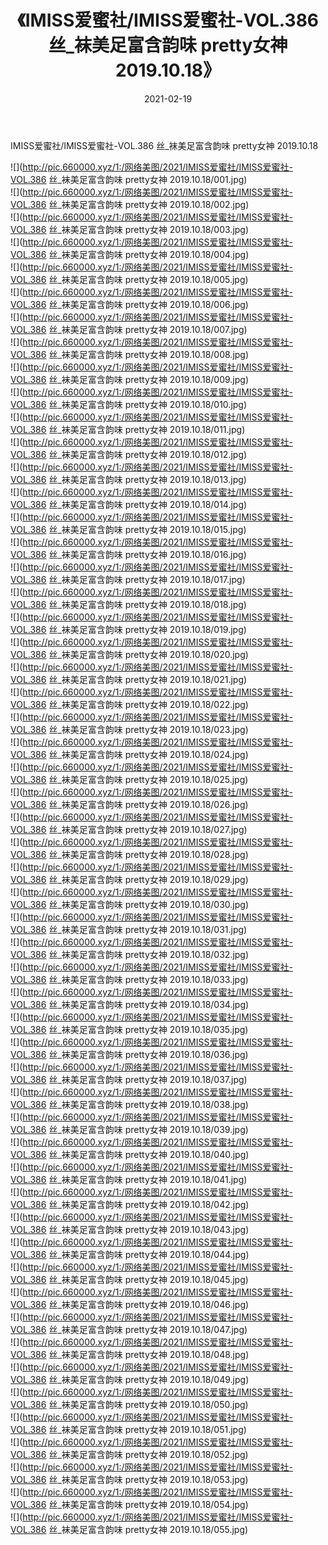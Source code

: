 ﻿---
layout: post
title:  《IMISS爱蜜社/IMISS爱蜜社-VOL.386 丝_袜美足富含韵味 pretty女神 2019.10.18》
date:   2021-02-19
img: http://pic.660000.xyz/1:/网络美图/2021/IMISS爱蜜社/IMISS爱蜜社-VOL.386 丝_袜美足富含韵味 pretty女神 2019.10.18/000.jpg
categories: [美女, 清纯, 唯美]
---

IMISS爱蜜社/IMISS爱蜜社-VOL.386 丝_袜美足富含韵味 pretty女神 2019.10.18

 ![](http://pic.660000.xyz/1:/网络美图/2021/IMISS爱蜜社/IMISS爱蜜社-VOL.386 丝_袜美足富含韵味 pretty女神 2019.10.18/001.jpg) <br>![](http://pic.660000.xyz/1:/网络美图/2021/IMISS爱蜜社/IMISS爱蜜社-VOL.386 丝_袜美足富含韵味 pretty女神 2019.10.18/002.jpg) <br>![](http://pic.660000.xyz/1:/网络美图/2021/IMISS爱蜜社/IMISS爱蜜社-VOL.386 丝_袜美足富含韵味 pretty女神 2019.10.18/003.jpg) <br>![](http://pic.660000.xyz/1:/网络美图/2021/IMISS爱蜜社/IMISS爱蜜社-VOL.386 丝_袜美足富含韵味 pretty女神 2019.10.18/004.jpg) <br>![](http://pic.660000.xyz/1:/网络美图/2021/IMISS爱蜜社/IMISS爱蜜社-VOL.386 丝_袜美足富含韵味 pretty女神 2019.10.18/005.jpg) <br>![](http://pic.660000.xyz/1:/网络美图/2021/IMISS爱蜜社/IMISS爱蜜社-VOL.386 丝_袜美足富含韵味 pretty女神 2019.10.18/006.jpg) <br>![](http://pic.660000.xyz/1:/网络美图/2021/IMISS爱蜜社/IMISS爱蜜社-VOL.386 丝_袜美足富含韵味 pretty女神 2019.10.18/007.jpg) <br>![](http://pic.660000.xyz/1:/网络美图/2021/IMISS爱蜜社/IMISS爱蜜社-VOL.386 丝_袜美足富含韵味 pretty女神 2019.10.18/008.jpg) <br>![](http://pic.660000.xyz/1:/网络美图/2021/IMISS爱蜜社/IMISS爱蜜社-VOL.386 丝_袜美足富含韵味 pretty女神 2019.10.18/009.jpg) <br>![](http://pic.660000.xyz/1:/网络美图/2021/IMISS爱蜜社/IMISS爱蜜社-VOL.386 丝_袜美足富含韵味 pretty女神 2019.10.18/010.jpg) <br>![](http://pic.660000.xyz/1:/网络美图/2021/IMISS爱蜜社/IMISS爱蜜社-VOL.386 丝_袜美足富含韵味 pretty女神 2019.10.18/011.jpg) <br>![](http://pic.660000.xyz/1:/网络美图/2021/IMISS爱蜜社/IMISS爱蜜社-VOL.386 丝_袜美足富含韵味 pretty女神 2019.10.18/012.jpg) <br>![](http://pic.660000.xyz/1:/网络美图/2021/IMISS爱蜜社/IMISS爱蜜社-VOL.386 丝_袜美足富含韵味 pretty女神 2019.10.18/013.jpg) <br>![](http://pic.660000.xyz/1:/网络美图/2021/IMISS爱蜜社/IMISS爱蜜社-VOL.386 丝_袜美足富含韵味 pretty女神 2019.10.18/014.jpg) <br>![](http://pic.660000.xyz/1:/网络美图/2021/IMISS爱蜜社/IMISS爱蜜社-VOL.386 丝_袜美足富含韵味 pretty女神 2019.10.18/015.jpg) <br>![](http://pic.660000.xyz/1:/网络美图/2021/IMISS爱蜜社/IMISS爱蜜社-VOL.386 丝_袜美足富含韵味 pretty女神 2019.10.18/016.jpg) <br>![](http://pic.660000.xyz/1:/网络美图/2021/IMISS爱蜜社/IMISS爱蜜社-VOL.386 丝_袜美足富含韵味 pretty女神 2019.10.18/017.jpg) <br>![](http://pic.660000.xyz/1:/网络美图/2021/IMISS爱蜜社/IMISS爱蜜社-VOL.386 丝_袜美足富含韵味 pretty女神 2019.10.18/018.jpg) <br>![](http://pic.660000.xyz/1:/网络美图/2021/IMISS爱蜜社/IMISS爱蜜社-VOL.386 丝_袜美足富含韵味 pretty女神 2019.10.18/019.jpg) <br>![](http://pic.660000.xyz/1:/网络美图/2021/IMISS爱蜜社/IMISS爱蜜社-VOL.386 丝_袜美足富含韵味 pretty女神 2019.10.18/020.jpg) <br>![](http://pic.660000.xyz/1:/网络美图/2021/IMISS爱蜜社/IMISS爱蜜社-VOL.386 丝_袜美足富含韵味 pretty女神 2019.10.18/021.jpg) <br>![](http://pic.660000.xyz/1:/网络美图/2021/IMISS爱蜜社/IMISS爱蜜社-VOL.386 丝_袜美足富含韵味 pretty女神 2019.10.18/022.jpg) <br>![](http://pic.660000.xyz/1:/网络美图/2021/IMISS爱蜜社/IMISS爱蜜社-VOL.386 丝_袜美足富含韵味 pretty女神 2019.10.18/023.jpg) <br>![](http://pic.660000.xyz/1:/网络美图/2021/IMISS爱蜜社/IMISS爱蜜社-VOL.386 丝_袜美足富含韵味 pretty女神 2019.10.18/024.jpg) <br>![](http://pic.660000.xyz/1:/网络美图/2021/IMISS爱蜜社/IMISS爱蜜社-VOL.386 丝_袜美足富含韵味 pretty女神 2019.10.18/025.jpg) <br>![](http://pic.660000.xyz/1:/网络美图/2021/IMISS爱蜜社/IMISS爱蜜社-VOL.386 丝_袜美足富含韵味 pretty女神 2019.10.18/026.jpg) <br>![](http://pic.660000.xyz/1:/网络美图/2021/IMISS爱蜜社/IMISS爱蜜社-VOL.386 丝_袜美足富含韵味 pretty女神 2019.10.18/027.jpg) <br>![](http://pic.660000.xyz/1:/网络美图/2021/IMISS爱蜜社/IMISS爱蜜社-VOL.386 丝_袜美足富含韵味 pretty女神 2019.10.18/028.jpg) <br>![](http://pic.660000.xyz/1:/网络美图/2021/IMISS爱蜜社/IMISS爱蜜社-VOL.386 丝_袜美足富含韵味 pretty女神 2019.10.18/029.jpg) <br>![](http://pic.660000.xyz/1:/网络美图/2021/IMISS爱蜜社/IMISS爱蜜社-VOL.386 丝_袜美足富含韵味 pretty女神 2019.10.18/030.jpg) <br>![](http://pic.660000.xyz/1:/网络美图/2021/IMISS爱蜜社/IMISS爱蜜社-VOL.386 丝_袜美足富含韵味 pretty女神 2019.10.18/031.jpg) <br>![](http://pic.660000.xyz/1:/网络美图/2021/IMISS爱蜜社/IMISS爱蜜社-VOL.386 丝_袜美足富含韵味 pretty女神 2019.10.18/032.jpg) <br>![](http://pic.660000.xyz/1:/网络美图/2021/IMISS爱蜜社/IMISS爱蜜社-VOL.386 丝_袜美足富含韵味 pretty女神 2019.10.18/033.jpg) <br>![](http://pic.660000.xyz/1:/网络美图/2021/IMISS爱蜜社/IMISS爱蜜社-VOL.386 丝_袜美足富含韵味 pretty女神 2019.10.18/034.jpg) <br>![](http://pic.660000.xyz/1:/网络美图/2021/IMISS爱蜜社/IMISS爱蜜社-VOL.386 丝_袜美足富含韵味 pretty女神 2019.10.18/035.jpg) <br>![](http://pic.660000.xyz/1:/网络美图/2021/IMISS爱蜜社/IMISS爱蜜社-VOL.386 丝_袜美足富含韵味 pretty女神 2019.10.18/036.jpg) <br>![](http://pic.660000.xyz/1:/网络美图/2021/IMISS爱蜜社/IMISS爱蜜社-VOL.386 丝_袜美足富含韵味 pretty女神 2019.10.18/037.jpg) <br>![](http://pic.660000.xyz/1:/网络美图/2021/IMISS爱蜜社/IMISS爱蜜社-VOL.386 丝_袜美足富含韵味 pretty女神 2019.10.18/038.jpg) <br>![](http://pic.660000.xyz/1:/网络美图/2021/IMISS爱蜜社/IMISS爱蜜社-VOL.386 丝_袜美足富含韵味 pretty女神 2019.10.18/039.jpg) <br>![](http://pic.660000.xyz/1:/网络美图/2021/IMISS爱蜜社/IMISS爱蜜社-VOL.386 丝_袜美足富含韵味 pretty女神 2019.10.18/040.jpg) <br>![](http://pic.660000.xyz/1:/网络美图/2021/IMISS爱蜜社/IMISS爱蜜社-VOL.386 丝_袜美足富含韵味 pretty女神 2019.10.18/041.jpg) <br>![](http://pic.660000.xyz/1:/网络美图/2021/IMISS爱蜜社/IMISS爱蜜社-VOL.386 丝_袜美足富含韵味 pretty女神 2019.10.18/042.jpg) <br>![](http://pic.660000.xyz/1:/网络美图/2021/IMISS爱蜜社/IMISS爱蜜社-VOL.386 丝_袜美足富含韵味 pretty女神 2019.10.18/043.jpg) <br>![](http://pic.660000.xyz/1:/网络美图/2021/IMISS爱蜜社/IMISS爱蜜社-VOL.386 丝_袜美足富含韵味 pretty女神 2019.10.18/044.jpg) <br>![](http://pic.660000.xyz/1:/网络美图/2021/IMISS爱蜜社/IMISS爱蜜社-VOL.386 丝_袜美足富含韵味 pretty女神 2019.10.18/045.jpg) <br>![](http://pic.660000.xyz/1:/网络美图/2021/IMISS爱蜜社/IMISS爱蜜社-VOL.386 丝_袜美足富含韵味 pretty女神 2019.10.18/046.jpg) <br>![](http://pic.660000.xyz/1:/网络美图/2021/IMISS爱蜜社/IMISS爱蜜社-VOL.386 丝_袜美足富含韵味 pretty女神 2019.10.18/047.jpg) <br>![](http://pic.660000.xyz/1:/网络美图/2021/IMISS爱蜜社/IMISS爱蜜社-VOL.386 丝_袜美足富含韵味 pretty女神 2019.10.18/048.jpg) <br>![](http://pic.660000.xyz/1:/网络美图/2021/IMISS爱蜜社/IMISS爱蜜社-VOL.386 丝_袜美足富含韵味 pretty女神 2019.10.18/049.jpg) <br>![](http://pic.660000.xyz/1:/网络美图/2021/IMISS爱蜜社/IMISS爱蜜社-VOL.386 丝_袜美足富含韵味 pretty女神 2019.10.18/050.jpg) <br>![](http://pic.660000.xyz/1:/网络美图/2021/IMISS爱蜜社/IMISS爱蜜社-VOL.386 丝_袜美足富含韵味 pretty女神 2019.10.18/051.jpg) <br>![](http://pic.660000.xyz/1:/网络美图/2021/IMISS爱蜜社/IMISS爱蜜社-VOL.386 丝_袜美足富含韵味 pretty女神 2019.10.18/052.jpg) <br>![](http://pic.660000.xyz/1:/网络美图/2021/IMISS爱蜜社/IMISS爱蜜社-VOL.386 丝_袜美足富含韵味 pretty女神 2019.10.18/053.jpg) <br>![](http://pic.660000.xyz/1:/网络美图/2021/IMISS爱蜜社/IMISS爱蜜社-VOL.386 丝_袜美足富含韵味 pretty女神 2019.10.18/054.jpg) <br>![](http://pic.660000.xyz/1:/网络美图/2021/IMISS爱蜜社/IMISS爱蜜社-VOL.386 丝_袜美足富含韵味 pretty女神 2019.10.18/055.jpg) <br>